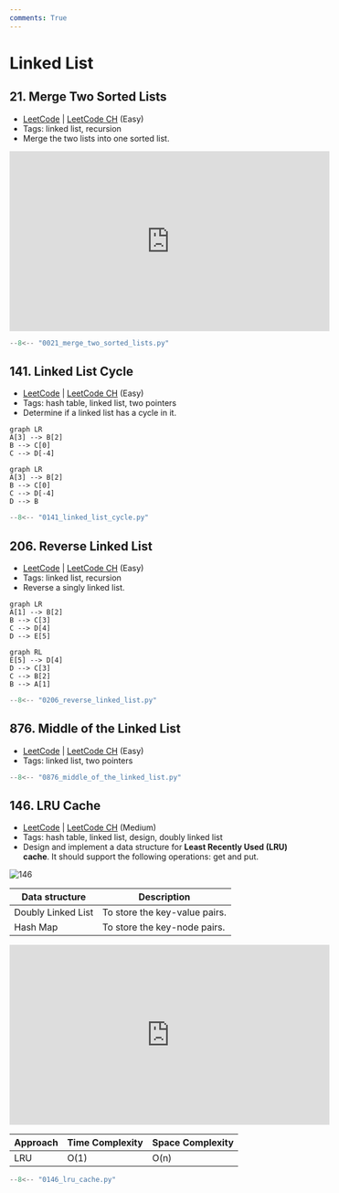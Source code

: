 ```yaml
---
comments: True
---
```


# Linked List

## 21. Merge Two Sorted Lists

-   [LeetCode](https://leetcode.com/problems/merge-two-sorted-lists/) | [LeetCode CH](https://leetcode.cn/problems/merge-two-sorted-lists/) (Easy)
-   Tags: linked list, recursion
-   Merge the two lists into one sorted list.

<iframe width="560" height="315" src="https://www.youtube.com/embed/XIdigk956u0?si=2cVoU6DujA3Mgtlr" title="YouTube video player" frameborder="0" allow="accelerometer; autoplay; clipboard-write; encrypted-media; gyroscope; picture-in-picture; web-share" referrerpolicy="strict-origin-when-cross-origin" allowfullscreen></iframe>

```python
--8<-- "0021_merge_two_sorted_lists.py"
```

## 141. Linked List Cycle

-   [LeetCode](https://leetcode.com/problems/linked-list-cycle/) | [LeetCode CH](https://leetcode.cn/problems/linked-list-cycle/) (Easy)
-   Tags: hash table, linked list, two pointers
-   Determine if a linked list has a cycle in it.

```mermaid
graph LR
A[3] --> B[2]
B --> C[0]
C --> D[-4]
```

```mermaid
graph LR
A[3] --> B[2]
B --> C[0]
C --> D[-4]
D --> B
```

```python
--8<-- "0141_linked_list_cycle.py"
```

## 206. Reverse Linked List

-   [LeetCode](https://leetcode.com/problems/reverse-linked-list/) | [LeetCode CH](https://leetcode.cn/problems/reverse-linked-list/) (Easy)
-   Tags: linked list, recursion
-   Reverse a singly linked list.

```mermaid
graph LR
A[1] --> B[2]
B --> C[3]
C --> D[4]
D --> E[5]
```

```mermaid
graph RL
E[5] --> D[4]
D --> C[3]
C --> B[2]
B --> A[1]
```

```python
--8<-- "0206_reverse_linked_list.py"
```

## 876. Middle of the Linked List

-   [LeetCode](https://leetcode.com/problems/middle-of-the-linked-list/) | [LeetCode CH](https://leetcode.cn/problems/middle-of-the-linked-list/) (Easy)
-   Tags: linked list, two pointers

```python
--8<-- "0876_middle_of_the_linked_list.py"
```

## 146. LRU Cache

-   [LeetCode](https://leetcode.com/problems/lru-cache/) | [LeetCode CH](https://leetcode.cn/problems/lru-cache/) (Medium)
-   Tags: hash table, linked list, design, doubly linked list
-   Design and implement a data structure for **Least Recently Used (LRU) cache**. It should support the following operations: get and put.

![146](https://miro.medium.com/v2/resize:fit:650/0*fOwBd3z0XtHh7WN1.png)

| Data structure     | Description                   |
| ------------------ | ----------------------------- |
| Doubly Linked List | To store the key-value pairs. |
| Hash Map           | To store the key-node pairs.  |

<iframe width="560" height="315" src="https://www.youtube.com/embed/7ABFKPK2hD4?si=Ys47opcHraHHWtOI" title="YouTube video player" frameborder="0" allow="accelerometer; autoplay; clipboard-write; encrypted-media; gyroscope; picture-in-picture; web-share" referrerpolicy="strict-origin-when-cross-origin" allowfullscreen></iframe>

| Approach | Time Complexity | Space Complexity |
| -------- | --------------- | ---------------- |
| LRU      | O(1)            | O(n)             |

```python
--8<-- "0146_lru_cache.py"
```
